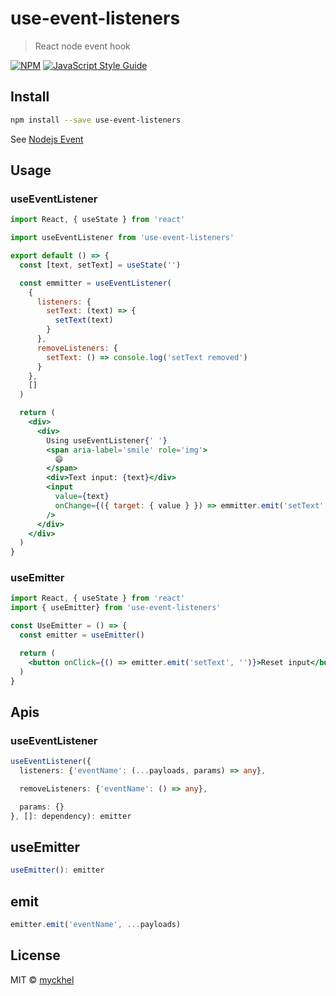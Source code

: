 # use-event-listeners

> React node event hook

[![NPM](https://img.shields.io/npm/v/use-event-listeners.svg)](https://www.npmjs.com/package/use-event-listeners) [![JavaScript Style Guide](https://img.shields.io/badge/code_style-standard-brightgreen.svg)](https://standardjs.com)

## Install

```bash
npm install --save use-event-listeners
```

See [Nodejs Event](https://nodejs.org/api/events.html)

## Usage

### useEventListener

```jsx
import React, { useState } from 'react'

import useEventListener from 'use-event-listeners'

export default () => {
  const [text, setText] = useState('')

  const emmitter = useEventListener(
    {
      listeners: {
        setText: (text) => {
          setText(text)
        }
      },
      removeListeners: {
        setText: () => console.log('setText removed')
      }
    },
    []
  )

  return (
    <div>
      <div>
        Using useEventListener{' '}
        <span aria-label='smile' role='img'>
          😄
        </span>
        <div>Text input: {text}</div>
        <input
          value={text}
          onChange={({ target: { value } }) => emmitter.emit('setText', value)}
        />
      </div>
    </div>
  )
}
```

### useEmitter
```jsx
import React, { useState } from 'react'
import { useEmitter} from 'use-event-listeners'

const UseEmitter = () => {
  const emitter = useEmitter()

  return (
    <button onClick={() => emitter.emit('setText', '')}>Reset input</button>
  )
}
```

## Apis
### useEventListener
```ts
useEventListener({
  listeners: {'eventName': (...payloads, params) => any},

  removeListeners: {'eventName': () => any},

  params: {}
}, []: dependency): emitter
```

## useEmitter
```ts
useEmitter(): emitter
```

## emit
```ts
emitter.emit('eventName', ...payloads)
```

## License

MIT © [myckhel](https://github.com/myckhel)
